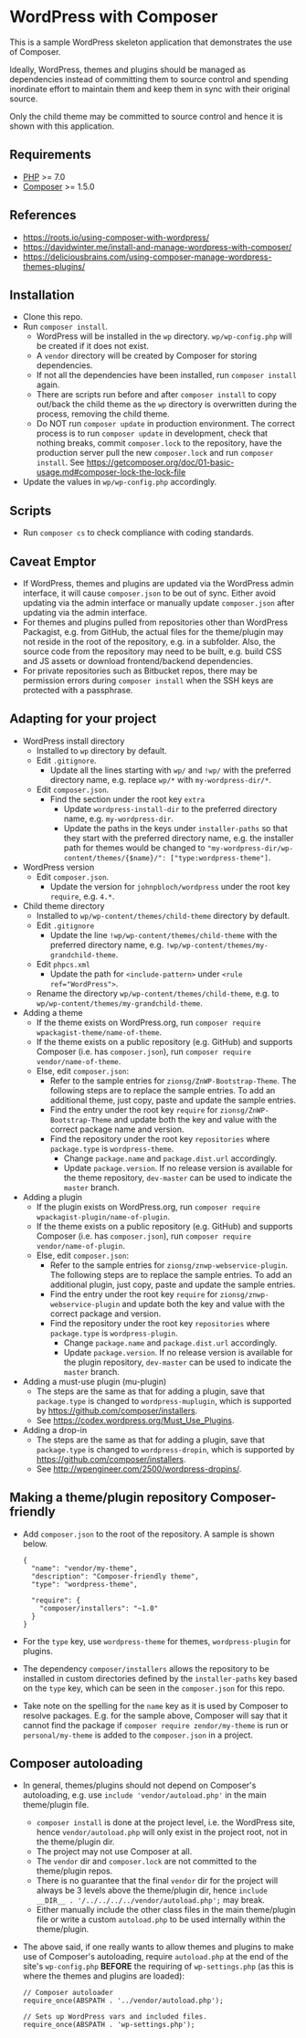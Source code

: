 # WordPress with Composer

This is a sample WordPress skeleton application that demonstrates the use of Composer.

Ideally, WordPress, themes and plugins should be managed as dependencies instead of committing them to source control
and spending inordinate effort to maintain them and keep them in sync with their original source.

Only the child theme may be committed to source control and hence it is shown with this application.

## Requirements
- [PHP](http://php.net/) >= 7.0
- [Composer](https://getcomposer.org) >= 1.5.0

## References
- https://roots.io/using-composer-with-wordpress/
- https://davidwinter.me/install-and-manage-wordpress-with-composer/
- https://deliciousbrains.com/using-composer-manage-wordpress-themes-plugins/

## Installation
- Clone this repo.
- Run `composer install`.
  + WordPress will be installed in the `wp` directory. `wp/wp-config.php` will be created if it does not exist.
  + A `vendor` directory will be created by Composer for storing dependencies.
  + If not all the dependencies have been installed, run `composer install` again.
  + There are scripts run before and after `composer install` to copy out/back the child theme as the `wp` directory
    is overwritten during the process, removing the child theme.
  + Do NOT run `composer update` in production environment. The correct process is to run `composer update` in
    development, check that nothing breaks, commit `composer.lock` to the repository, have the production server pull
    the new `composer.lock` and run `composer install`.
    See https://getcomposer.org/doc/01-basic-usage.md#composer-lock-the-lock-file
- Update the values in `wp/wp-config.php` accordingly.

## Scripts
- Run `composer cs` to check compliance with coding standards.

## Caveat Emptor
- If WordPress, themes and plugins are updated via the WordPress admin interface, it will cause `composer.json` to
  be out of sync. Either avoid updating via the admin interface or manually update `composer.json` after updating via
  the admin interface.
- For themes and plugins pulled from repositories other than WordPress Packagist, e.g. from GitHub, the actual files
  for the theme/plugin may not reside in the root of the repository, e.g. in a subfolder. Also, the source code from the
  repository may need to be built, e.g. build CSS and JS assets or download frontend/backend dependencies.
- For private repositories such as Bitbucket repos, there may be permission errors during `composer install` when the
  SSH keys are protected with a passphrase.

## Adapting for your project
- WordPress install directory
  + Installed to `wp` directory by default.
  + Edit `.gitignore`.
    * Update all the lines starting with `wp/` and `!wp/` with the preferred directory name, e.g. replace
      `wp/*` with `my-wordpress-dir/*`.
  + Edit `composer.json`.
    * Find the section under the root key `extra`
      - Update `wordpress-install-dir` to the preferred directory name, e.g. `my-wordpress-dir`.
      - Update the paths in the keys under `installer-paths` so that they start with the
        preferred directory name, e.g. the installer path for themes would be changed to
        `"my-wordpress-dir/wp-content/themes/{$name}/": ["type:wordpress-theme"]`.
- WordPress version
  + Edit `composer.json`.
    * Update the version for `johnpbloch/wordpress` under the root key `require`, e.g. `4.*`.
- Child theme directory
  + Installed to `wp/wp-content/themes/child-theme` directory by default.
  + Edit `.gitignore`
    * Update the line `!wp/wp-content/themes/child-theme` with the preferred directory name,
      e.g. `!wp/wp-content/themes/my-grandchild-theme`.
  + Edit `phpcs.xml`
    * Update the path for `<include-pattern>` under `<rule ref="WordPress">`.
  + Rename the directory `wp/wp-content/themes/child-theme`, e.g. to `wp/wp-content/themes/my-grandchild-theme`.
- Adding a theme
  + If the theme exists on WordPress.org, run `composer require wpackagist-theme/name-of-theme`.
  + If the theme exists on a public repository (e.g. GitHub) and supports Composer (i.e. has `composer.json`),
    run `composer require vendor/name-of-theme`.
  + Else, edit `composer.json`:
    * Refer to the sample entries for `zionsg/ZnWP-Bootstrap-Theme`. The following steps are to replace the sample
      entries. To add an additional theme, just copy, paste and update the sample entries.
    * Find the entry under the root key `require` for `zionsg/ZnWP-Bootstrap-Theme` and update both the key and value
      with the correct package name and version.
    * Find the repository under the root key `repositories` where `package.type` is `wordpress-theme`.
      - Change `package.name` and `package.dist.url` accordingly.
      - Update `package.version`. If no release version is available for the theme repository, `dev-master`
        can be used to indicate the `master` branch.
- Adding a plugin
  + If the plugin exists on WordPress.org, run `composer require wpackagist-plugin/name-of-plugin`.
  + If the theme exists on a public repository (e.g. GitHub) and supports Composer (i.e. has `composer.json`),
    run `composer require vendor/name-of-plugin`.
  + Else, edit `composer.json`:
    * Refer to the sample entries for `zionsg/znwp-webservice-plugin`. The following steps are to replace the sample
      entries. To add an additional plugin, just copy, paste and update the sample entries.
    * Find the entry under the root key `require` for `zionsg/znwp-webservice-plugin` and update both the key and value
      with the correct package and version.
    * Find the repository under the root key `repositories` where `package.type` is `wordpress-plugin`.
      - Change `package.name` and `package.dist.url` accordingly.
      - Update `package.version`. If no release version is available for the plugin repository, `dev-master`
        can be used to indicate the `master` branch.
- Adding a must-use plugin (mu-plugin)
  + The steps are the same as that for adding a plugin, save that `package.type` is changed to `wordpress-muplugin`,
    which is supported by https://github.com/composer/installers.
  + See https://codex.wordpress.org/Must_Use_Plugins.
- Adding a drop-in
  + The steps are the same as that for adding a plugin, save that `package.type` is changed to `wordpress-dropin`,
    which is supported by https://github.com/composer/installers.
  + See http://wpengineer.com/2500/wordpress-dropins/.

## Making a theme/plugin repository Composer-friendly
- Add `composer.json` to the root of the repository. A sample is shown below.

  ```
  {
    "name": "vendor/my-theme",
    "description": "Composer-friendly theme",
    "type": "wordpress-theme",

    "require": {
      "composer/installers": "~1.0"
    }
  }
  ```
- For the `type` key, use `wordpress-theme` for themes, `wordpress-plugin` for plugins.
- The dependency `composer/installers` allows the repository to be installed in custom directories defined by
  the `installer-paths` key based on the `type` key, which can be seen in the `composer.json` for this repo.
- Take note on the spelling for the `name` key as it is used by Composer to resolve packages. E.g. for the sample above,
  Composer will say that it cannot find the package if `composer require zendor/my-theme` is run or
  `personal/my-theme` is added to the `composer.json` in a project.

## Composer autoloading
- In general, themes/plugins should not depend on Composer's autoloading,
  e.g. use `include 'vendor/autoload.php'` in the main theme/plugin file.
  + `composer install` is done at the project level, i.e. the WordPress site, hence `vendor/autoload.php` will only
    exist in the project root, not in the theme/plugin dir.
  + The project may not use Composer at all.
  + The `vendor` dir and `composer.lock` are not committed to the theme/plugin repos.
  + There is no guarantee that the final `vendor` dir for the project will always be 3 levels above the
    theme/plugin dir, hence `include __DIR__ . '/../../../../vendor/autoload.php';` may break.
  + Either manually include the other class files in the main theme/plugin file or write a custom `autoload.php` to be
    used internally within the theme/plugin.
- The above said, if one really wants to allow themes and plugins to make use of Composer's autoloading,
  require `autoload.php` at the end of the site's `wp-config.php` **BEFORE** the requiring of `wp-settings.php`
  (as this is where the themes and plugins are loaded):

  ```
  // Composer autoloader
  require_once(ABSPATH . '../vendor/autoload.php');

  // Sets up WordPress vars and included files.
  require_once(ABSPATH . 'wp-settings.php');
  ```
